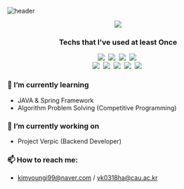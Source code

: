 ![header](https://capsule-render.vercel.app/api?type=soft&color=auto&height=150&section=header&text=Young-Ki&fontSize=70&animation=twinkling)

</p>
<p align="center">
  <img src="https://github-readme-stats.vercel.app/api?username=kimyoungi99&hide=stars&count_private=true&show_icons=true&theme=dracula">
</p>

<h3 align="center"> Techs that I've used at least Once</h3>


<p align="center">
  <img src="https://img.shields.io/badge/Python-3766AB?style=flat-square&logo=Python&logoColor=white"/></a>&nbsp 
  <img src="https://img.shields.io/badge/Java-007396?style=flat-square&logo=Java&logoColor=white"/></a>&nbsp 
  <img src="https://img.shields.io/badge/C++-00599C?style=flat-square&logo=C%2B%2B&logoColor=white"/></a>&nbsp   <img src="https://img.shields.io/badge/C-A8B9CC?style=flat-square&logo=C&logoColor=white"/></a>&nbsp
  <br>
  <img src="https://img.shields.io/badge/SpringBoot-6DB33F?style=flat-square&logo=Spring&logoColor=white"/></a>&nbsp 
  <img src="https://img.shields.io/badge/Django-092E20?style=flat-square&logo=Django&logoColor=white"/></a>&nbsp 
  <img src="https://img.shields.io/badge/Keras-D00000?style=flat-square&logo=Keras&logoColor=white"/></a>&nbsp 
  <img src="https://img.shields.io/badge/Mysql-E6B91E?style=flat-square&logo=MySql&logoColor=white"/></a>&nbsp 
  <img src="https://img.shields.io/badge/aws-333664?style=flat-square&logo=amazon-aws&logoColor=white"/></a>&nbsp 
</p>


### 🌱 I’m currently learning
- JAVA & Spring Framework
- Algorithm Problem Solving (Competitive Programming)

### 🔭 I’m currently working on
- Project Verpic (Backend Developer)

### 📫 How to reach me:
- kimyoungi99@naver.com / yk0318ha@cau.ac.kr

